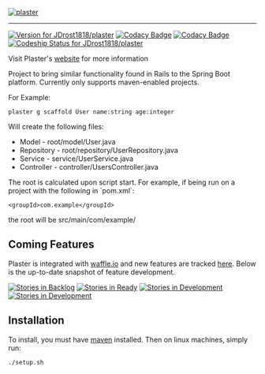 [![plaster](http://jakedrost.me/plaster/img/plaster-logo-with-text.png)](http://jakedrost.me/plaster)

-----

[![Version for JDrost1818/plaster](https://img.shields.io/badge/semver-2.0.0-brightgreen.svg)]()
[![Codacy Badge](https://api.codacy.com/project/badge/Coverage/854f4669211b4c30b988010544488fa3)](https://www.codacy.com/app/Drost011/plaster?utm_source=github.com&utm_medium=referral&utm_content=JDrost1818/plaster&utm_campaign=Badge_Coverage)
[![Codacy Badge](https://api.codacy.com/project/badge/Grade/854f4669211b4c30b988010544488fa3)](https://www.codacy.com/app/Drost011/plaster?utm_source=github.com&amp;utm_medium=referral&amp;utm_content=JDrost1818/plaster&amp;utm_campaign=Badge_Grade)
[![Codeship Status for JDrost1818/plaster](https://app.codeship.com/projects/184069b0-1c9a-0135-6e0f-0e8dc4a678fe/status?branch=master)](https://app.codeship.com/projects/220058)

Visit Plaster's [website] for more information 

Project to bring similar functionality found in Rails to the Spring Boot platform. Currently only supports 
maven-enabled projects.

For Example:

    plaster g scaffold User name:string age:integer

Will create the following files:

-   Model - root/model/User.java
-   Repository - root/repository/UserRepository.java
-   Service - service/UserService.java
-   Controller - controller/UsersController.java

The root is calculated upon script start. For example, if being run on a project with the following in \`pom.xml\`:

    <groupId>com.example</groupId>

the root will be src/main/com/example/

Coming Features
---------------
Plaster is integrated with [waffle.io] and new features are tracked [here]. Below is the up-to-date snapshot of 
feature development.

[![Stories in Backlog](https://badge.waffle.io/JDrost1818/plaster.png?label=backlog&title=Backlog)](https://waffle.io/JDrost1818/plaster?utm_source=badge)
[![Stories in Ready](https://badge.waffle.io/JDrost1818/plaster.png?label=ready&title=Ready)](https://waffle.io/JDrost1818/plaster?utm_source=badge)
[![Stories in Development](https://badge.waffle.io/JDrost1818/plaster.png?label=in%20progress&title=In%20Development)](https://waffle.io/JDrost1818/plaster?utm_source=badge)
[![Stories in Development](https://badge.waffle.io/JDrost1818/plaster.png?label=in%20review&title=Coming%20Next%20Release)](https://waffle.io/JDrost1818/plaster?utm_source=badge)

Installation
------------

To install, you must have [maven] installed. Then on linux machines, simply run:
    
    ./setup.sh

[maven]: https://maven.apache.org/install.html
[homepage]: https://projectlombok.org/
[plaster.yml]: https://github.com/JDrost1818/plaster-java/blob/master/src/test/resources/testProject/root2/plaster.yml
[waffle.io]: https://waffle.io/
[here]: https://waffle.io/JDrost1818/plaster
[website]: https://jakedrost.me/plaster
  
